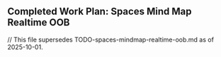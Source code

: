 ## Completed Work Plan: Spaces Mind Map Realtime OOB

// This file supersedes TODO-spaces-mindmap-realtime-oob.md as of 2025-10-01.


